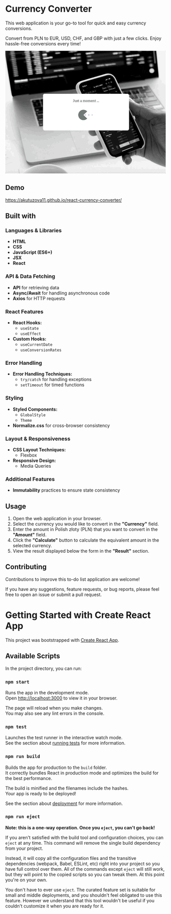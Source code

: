 # Currency Converter

This web application is your go-to tool for quick and easy currency conversions. 

Convert from PLN to EUR, USD, CHF, and GBP with just a few clicks. Enjoy hassle-free conversions every time!

![](https://github.com/akutuzova11/react-currency-converter/blob/main/public/assets/readmi.gif)

## Demo

https://akutuzova11.github.io/react-currency-converter/

## Built with

### Languages & Libraries
- **HTML**
- **CSS**
- **JavaScript (ES6+)**
- **JSX**
- **React**

### API & Data Fetching
- **API** for retrieving data
- **Async/Await** for handling asynchronous code
- **Axios** for HTTP requests

### React Features
- **React Hooks:**
  - `useState`
  - `useEffect`
- **Custom Hooks:**
  - `useCurrentDate`
  - `useConversionRates`

### Error Handling
- **Error Handling Techniques:**
  - `try/catch` for handling exceptions
  - `setTimeout` for timed functions

### Styling
- **Styled Components:**
  - `GlobalStyle`
  - `Theme`
- **Normalize.css** for cross-browser consistency

### Layout & Responsiveness
- **CSS Layout Techniques:**
  - Flexbox
- **Responsive Design:**
  - Media Queries

### Additional Features
- **Immutability** practices to ensure state consistency  

## Usage

1. Open the web application in your browser.
2. Select the currency you would like to convert in the **"Currency"** field.
3. Enter the amount in Polish złoty (PLN) that you want to convert in the **"Amount"** field.
4. Click the **"Calculate"** button to calculate the equivalent amount in the selected currency.
5. View the result displayed below the form in the **"Result"** section.

## Contributing

Contributions to improve this to-do list application are welcome! 

If you have any suggestions, feature requests, or bug reports, please feel free to open an issue or submit a pull request.

# Getting Started with Create React App

This project was bootstrapped with [Create React App](https://github.com/facebook/create-react-app).

## Available Scripts

In the project directory, you can run:

### `npm start`

Runs the app in the development mode.\
Open [http://localhost:3000](http://localhost:3000) to view it in your browser.

The page will reload when you make changes.\
You may also see any lint errors in the console.

### `npm test`

Launches the test runner in the interactive watch mode.\
See the section about [running tests](https://facebook.github.io/create-react-app/docs/running-tests) for more information.

### `npm run build`

Builds the app for production to the `build` folder.\
It correctly bundles React in production mode and optimizes the build for the best performance.

The build is minified and the filenames include the hashes.\
Your app is ready to be deployed!

See the section about [deployment](https://facebook.github.io/create-react-app/docs/deployment) for more information.

### `npm run eject`

**Note: this is a one-way operation. Once you `eject`, you can't go back!**

If you aren't satisfied with the build tool and configuration choices, you can `eject` at any time. This command will remove the single build dependency from your project.

Instead, it will copy all the configuration files and the transitive dependencies (webpack, Babel, ESLint, etc) right into your project so you have full control over them. All of the commands except `eject` will still work, but they will point to the copied scripts so you can tweak them. At this point you're on your own.

You don't have to ever use `eject`. The curated feature set is suitable for small and middle deployments, and you shouldn't feel obligated to use this feature. However we understand that this tool wouldn't be useful if you couldn't customize it when you are ready for it.

